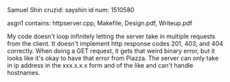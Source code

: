 Samuel Shin
cruzid: sayshin
id num: 1510580

asgn1 contains: httpserver.cpp, Makefile, Design.pdf, Writeup.pdf

My code doesn't loop infinitely letting the server take in multiple requests from the client. It doesn't implement http response codes 201, 403, and 404 correctly. When doing a GET request, it gets that weird
binary error, but it looks like it's okay to have that error from Piazza. The server can only take in ip address in the xxx.x.x.x form and of the like and can't handle hostnames.

